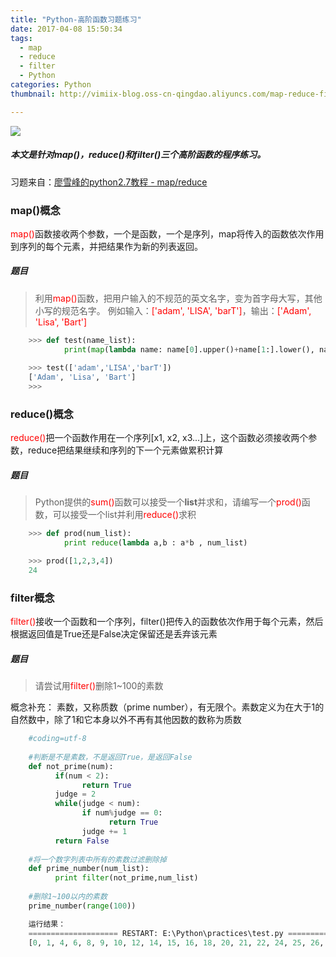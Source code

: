 ```yaml
---
title: "Python-高阶函数习题练习"
date: 2017-04-08 15:50:34
tags:
  - map
  - reduce
  - filter
  - Python
categories: Python
thumbnail: http://vimiix-blog.oss-cn-qingdao.aliyuncs.com/map-reduce-filter.jpg

---
```


![](http://vimiix-blog.oss-cn-qingdao.aliyuncs.com/map-reduce-filter.jpg)

##### 本文是针对map()，reduce()和filter()三个高阶函数的程序练习。

<!--more-->

习题来自：[廖雪峰的python2.7教程 - map/reduce](http://www.liaoxuefeng.com/wiki/001374738125095c955c1e6d8bb493182103fac9270762a000/001386819873910807d8c322ca74d269c9f80f747330a52000)

### map()概念

<font color=red>map()</font>函数接收两个参数，一个是函数，一个是序列，map将传入的函数依次作用到序列的每个元素，并把结果作为新的列表返回。

##### 题目

> 利用<font color=red>map()</font>函数，把用户输入的不规范的英文名字，变为首字母大写，其他小写的规范名字。
> 例如输入：<font color=red>['adam', 'LISA', 'barT']</font>，输出：<font color=red>['Adam', 'Lisa', 'Bart']</font>

```Python
	>>> def test(name_list):
		    print(map(lambda name: name[0].upper()+name[1:].lower(), name_list))
		
	>>> test(['adam','LISA','barT'])
	['Adam', 'Lisa', 'Bart']
	>>> 
```

### reduce()概念

<font color=red>reduce()</font>把一个函数作用在一个序列[x1, x2, x3...]上，这个函数必须接收两个参数，reduce把结果继续和序列的下一个元素做累积计算

##### 题目

> Python提供的<font color=red>sum()</font>函数可以接受一个**list**并求和，请编写一个<font color=red>prod()</font>函数，可以接受一个list并利用<font color=red>reduce()</font>求积

```Python
	>>> def prod(num_list):
		    print reduce(lambda a,b : a*b , num_list)

	>>> prod([1,2,3,4])
	24
```

### filter概念

<font color=red>filter()</font>接收一个函数和一个序列，filter()把传入的函数依次作用于每个元素，然后根据返回值是True还是False决定保留还是丢弃该元素

##### 题目

> 请尝试用<font color=red>filter()</font>删除1~100的素数

概念补充： 素数，又称质数（prime number），有无限个。素数定义为在大于1的自然数中，除了1和它本身以外不再有其他因数的数称为质数

```Python
	#coding=utf-8
	
	#判断是不是素数，不是返回True，是返回False
	def not_prime(num):
	      if(num < 2):
	            return True
	      judge = 2
	      while(judge < num):
	            if num%judge == 0:
	                  return True
	            judge += 1
	      return False
	
	#将一个数字列表中所有的素数过滤删除掉
	def prime_number(num_list):
	      print filter(not_prime,num_list)
	
	#删除1~100以内的素数
	prime_number(range(100))
```

```Python
	运行结果：
	==================== RESTART: E:\Python\practices\test.py ====================
	[0, 1, 4, 6, 8, 9, 10, 12, 14, 15, 16, 18, 20, 21, 22, 24, 25, 26, 27, 28, 30, 32, 33, 34, 35, 36, 38, 39, 40, 42, 44, 45, 46, 48, 49, 50, 51, 52, 54, 55, 56, 57, 58, 60, 62, 63, 64, 65, 66, 68, 69, 70, 72, 74, 75, 76, 77, 78, 80, 81, 82, 84, 85, 86, 87, 88, 90, 91, 92, 93, 94, 95, 96, 98, 99]
```


